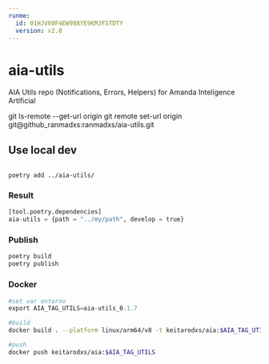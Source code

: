 ```yaml
---
runme:
  id: 01HJV60F4EW988YE9KMJFSTDTY
  version: v2.0
---
```


# aia-utils

AIA Utils repo (Notifications, Errors, Helpers) for Amanda Inteligence Artificial

git ls-remote --get-url origin
git remote set-url origin git@github_ranmadxs:ranmadxs/aia-utils.git

## Use local dev

```console {"id":"01HJV60F4EW988YE9KMGH6GQ66"}

poetry add ../aia-utils/

```

### Result

```python {"id":"01HJV60F4EW988YE9KMHTHYHH2"}
[tool.poetry.dependencies]
aia-utils = {path = "../my/path", develop = true}
```

### Publish

```python {"id":"01HKNX07Y6Y05A7PQ1W95AGV8K"}
poetry build 
poetry publish
```

### Docker

```python {"id":"01HJV66J6EV6K8ECD6KNMET9KM"}
#set var entorno
export AIA_TAG_UTILS=aia-utils_0.1.7
```

```sh {"id":"01HJV64NSH238T2X9KXSA1A4FW"}
#build
docker build . --platform linux/arm64/v8 -t keitarodxs/aia:$AIA_TAG_UTILS

#push
docker push keitarodxs/aia:$AIA_TAG_UTILS
```
